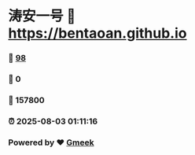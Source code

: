 # 涛安一号 :link: https://bentaoan.github.io 
### :page_facing_up: [98](https://bentaoan.github.io/tag.html) 
### :speech_balloon: 0 
### :hibiscus: 157800 
### :alarm_clock: 2025-08-03 01:11:16 
### Powered by :heart: [Gmeek](https://github.com/Meekdai/Gmeek)
